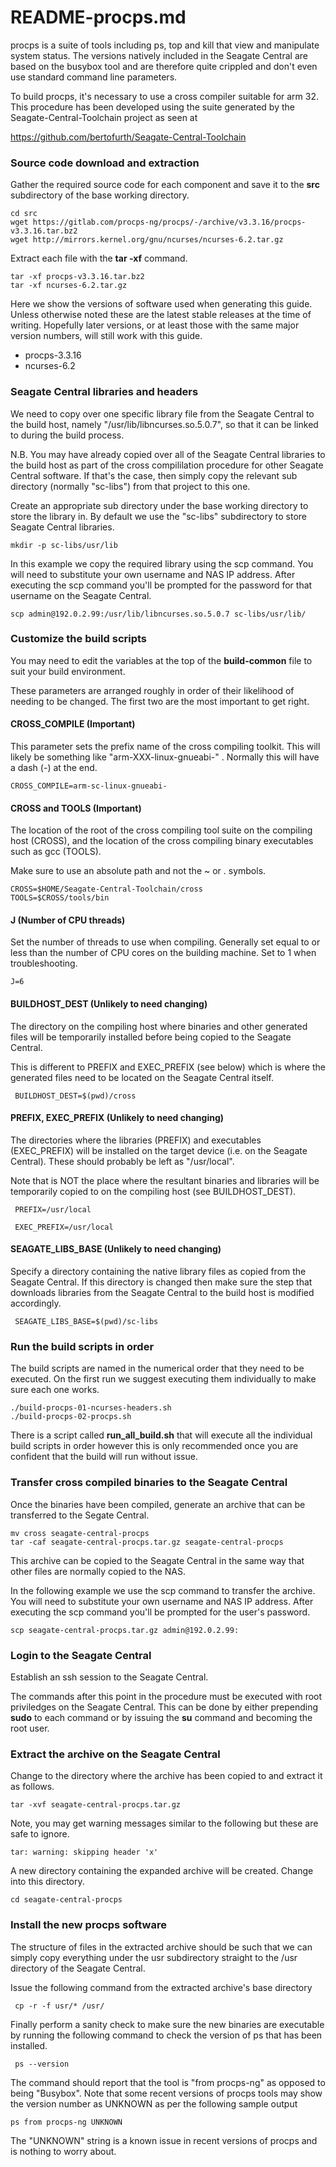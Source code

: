 # README-procps.md
procps is a suite of tools including ps, top and kill that
view and manipulate system status. The versions natively
included in the Seagate Central are based on the busybox tool
and are therefore quite crippled and don't even use standard
command line parameters.

To build procps, it's necessary to use a cross compiler suitable
for arm 32. This procedure has been developed using the suite
generated by the Seagate-Central-Toolchain project as seen at

https://github.com/bertofurth/Seagate-Central-Toolchain

### Source code download and extraction
Gather the required source code for each component and save it
to the **src** subdirectory of the base working directory.

    cd src
    wget https://gitlab.com/procps-ng/procps/-/archive/v3.3.16/procps-v3.3.16.tar.bz2
    wget http://mirrors.kernel.org/gnu/ncurses/ncurses-6.2.tar.gz    

Extract each file with the **tar -xf** command.

    tar -xf procps-v3.3.16.tar.bz2
    tar -xf ncurses-6.2.tar.gz   

Here we show the versions of software used when generating this guide.
Unless otherwise noted these are the latest stable releases at the
time of writing. Hopefully later versions, or at least those with
the same major version numbers, will still work with this guide.

* procps-3.3.16
* ncurses-6.2
    
### Seagate Central libraries and headers
We need to copy over one specific library file from the Seagate
Central to the build host, namely "/usr/lib/libncurses.so.5.0.7", 
so that it can be linked to during the build process.

N.B. You may have already copied over all of the Seagate Central
libraries to the build host as part of the cross compililation 
procedure for other Seagate Central software. If that's the
case, then simply copy the relevant sub directory (normally 
"sc-libs") from that project to this one.

Create an appropriate sub directory under the base working 
directory to store the library in. By default we use the "sc-libs"
subdirectory to store Seagate Central libraries.

    mkdir -p sc-libs/usr/lib
    
In this example we copy the required library using the scp command. 
You will need to substitute your own username and NAS IP address.
After executing the scp command you'll be prompted for the 
password for that username on the Seagate Central. 

    scp admin@192.0.2.99:/usr/lib/libncurses.so.5.0.7 sc-libs/usr/lib/
       
### Customize the build scripts
You may need to edit the variables at the top of the **build-common**
file to suit your build environment.

These parameters are arranged roughly in order of their likelihood
of needing to be changed. The first two are the most important to get
right.

#### CROSS_COMPILE (Important)
This parameter sets the prefix name of the cross compiling toolkit.
This will likely be something like "arm-XXX-linux-gnueabi-" . 
Normally this will have a dash (-) at the end.

    CROSS_COMPILE=arm-sc-linux-gnueabi-
    
#### CROSS and TOOLS (Important)
The location of the root of the cross compiling tool suite on the 
compiling host (CROSS), and the location of the cross compiling 
binary executables such as gcc (TOOLS).

Make sure to use an absolute path and not the ~ or . symbols.

    CROSS=$HOME/Seagate-Central-Toolchain/cross
    TOOLS=$CROSS/tools/bin

#### J (Number of CPU threads) 
Set the number of threads to use when compiling. Generally set 
equal to or less than the number of CPU cores on the building machine. 
Set to 1 when troubleshooting.
    
    J=6

#### BUILDHOST_DEST (Unlikely to need changing)
The directory on the compiling host where binaries and other 
generated files will be temporarily installed before being copied 
to the Seagate Central.

This is different to PREFIX and EXEC_PREFIX (see below) which is where 
the generated files need to be located on the Seagate Central itself.

     BUILDHOST_DEST=$(pwd)/cross

#### PREFIX, EXEC_PREFIX (Unlikely to need changing)
The directories where the libraries (PREFIX) and executables
(EXEC_PREFIX) will be installed on the target device (i.e. on
the Seagate Central). These should probably be left as "/usr/local".

Note that is NOT the place where the resultant binaries and libraries 
will be temporarily copied to on the compiling host (see 
BUILDHOST_DEST).

     PREFIX=/usr/local
     
     EXEC_PREFIX=/usr/local

#### SEAGATE_LIBS_BASE (Unlikely to need changing)
Specify a directory containing the native library files as copied
from the Seagate Central. If this directory is changed then make
sure the step that downloads libraries from the Seagate Central
to the build host is modified accordingly.

     SEAGATE_LIBS_BASE=$(pwd)/sc-libs
     
### Run the build scripts in order
The build scripts are named in the numerical order that they need to be
executed. On the first run we suggest executing them individually to make
sure each one works.

    ./build-procps-01-ncurses-headers.sh
    ./build-procps-02-procps.sh
 
There is a script called **run_all_build.sh** that will execute all 
the individual build scripts in order however this is only recommended
once you are confident that the build will run without issue.

### Transfer cross compiled binaries to the Seagate Central
Once the binaries have been compiled, generate an archive that can
be transferred to the Segate Central.

    mv cross seagate-central-procps
    tar -caf seagate-central-procps.tar.gz seagate-central-procps

This archive can be copied to the Seagate Central in the same way that
other files are normally copied to the NAS. 

In the following example we use the scp command to transfer the archive.
You will need to substitute your own username and NAS IP address. After
executing the scp command you'll be prompted for the user's password.

    scp seagate-central-procps.tar.gz admin@192.0.2.99:
     
### Login to the Seagate Central
Establish an ssh session to the Seagate Central.

The commands after this point in the procedure must be executed with
root priviledges on the Seagate Central. This can be done by either
prepending **sudo** to each command or by issuing the **su** command
and becoming the root user.

### Extract the archive on the Seagate Central
Change to the directory where the archive has been copied to and
extract it as follows.

    tar -xvf seagate-central-procps.tar.gz
     
Note, you may get warning messages similar to the following but these
are safe to ignore.

    tar: warning: skipping header 'x'
     
A new directory containing the expanded archive will be created.
Change into this directory.

    cd seagate-central-procps

### Install the new procps software
The structure of files in the extracted archive should be such that
we can simply copy everything under the usr subdirectory straight
to the /usr directory of the Seagate Central.

Issue the following command from the extracted archive's base
directory

     cp -r -f usr/* /usr/
     
Finally perform a sanity check to make sure the new binaries are
executable by running the following command to check the version of
ps that has been installed.

     ps --version
 
The command should report that the tool is "from procps-ng" as opposed
to being "Busybox". Note that some recent versions of procps tools may
show the version number as UNKNOWN as per the following sample output

    ps from procps-ng UNKNOWN

The "UNKNOWN" string is a known issue in recent versions of procps and
is nothing to worry about. 
